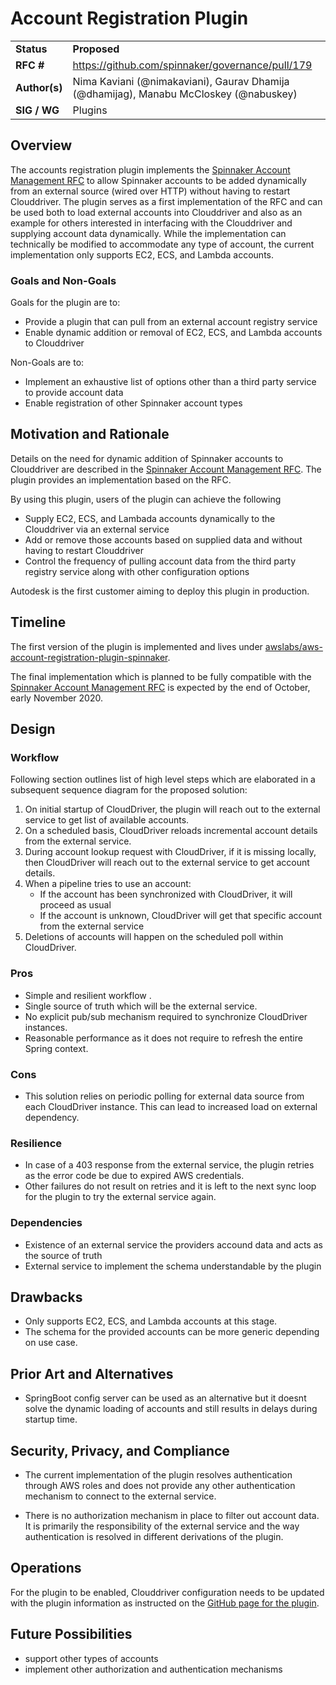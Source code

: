 # Account Registration Plugin

| | |
|-|-|
| **Status**     | **Proposed** |
| **RFC #**      | https://github.com/spinnaker/governance/pull/179 |
| **Author(s)**  | Nima Kaviani (@nimakaviani), Gaurav Dhamija (@dhamijag), Manabu McCloskey (@nabuskey) |
| **SIG / WG**   | Plugins |

## Overview

The accounts registration plugin implements the [Spinnaker Account Management RFC](https://github.com/spinnaker/governance/blob/master/rfc/account-management.md)
to allow Spinnaker accounts to be added dynamically from an external source (wired over HTTP) without having to restart Clouddriver. The plugin
serves as a first implementation of the RFC and can be used both to load external accounts into Clouddriver and also as
an example for others interested in interfacing with the Clouddriver and supplying account data dynamically. While the implementation
can technically be modified to accommodate any type of account, the current implementation only supports EC2, ECS, and Lambda accounts.

### Goals and Non-Goals

Goals for the plugin are to:
 - Provide a plugin that can pull from an external account registry service
 - Enable dynamic addition or removal of EC2, ECS, and Lambda accounts to Clouddriver

Non-Goals are to:
 - Implement an exhaustive list of options other than a third party service to provide account data
 - Enable registration of other Spinnaker account types

## Motivation and Rationale

Details on the need for dynamic addition of Spinnaker accounts to Clouddriver are described in the [Spinnaker Account Management RFC](https://github.com/spinnaker/governance/blob/master/rfc/account-management.md).
The plugin provides an implementation based on the RFC.

By using this plugin, users of the plugin can achieve the following
- Supply EC2, ECS, and Lambada accounts dynamically to the Clouddriver via an external service
- Add or remove those accounts based on supplied data and without having to restart Clouddriver
- Control the frequency of pulling account data from the third party registry service along with other configuration options

Autodesk is the first customer aiming to deploy this plugin in production.

## Timeline

The first version of the plugin is implemented and lives under [awslabs/aws-account-registration-plugin-spinnaker](https://github.com/awslabs/aws-account-registration-plugin-spinnaker).

The final implementation which is planned to be fully compatible with the [Spinnaker Account Management RFC](https://github.com/spinnaker/governance/blob/master/rfc/account-management.md) is expected by
the end of October, early November 2020.

## Design

### Workflow

Following section outlines list of high level steps which are elaborated in a subsequent sequence diagram for the proposed
solution:

   1. On initial startup of CloudDriver, the plugin will reach out to the external service to get list of available accounts.
   1. On a scheduled basis, CloudDriver reloads incremental account details from the external service.
   1. During account lookup request with CloudDriver, if it is missing locally, then CloudDriver will reach out to the external service to
get account details.
   1. When a pipeline tries to use an account:
      - If the account has been synchronized with CloudDriver, it will proceed as usual
      - If the account is unknown, CloudDriver will get that specific account from the external service
   1. Deletions of accounts will happen on the scheduled poll within CloudDriver.

### Pros
- Simple and resilient workflow .
- Single source of truth which will be the external service.
- No explicit pub/sub mechanism required to synchronize CloudDriver instances.
- Reasonable performance as it does not require to refresh the entire Spring context.

### Cons
- This solution relies on periodic polling for external data source from each CloudDriver
 instance. This can lead to increased load on external dependency.

### Resilience

- In case of a 403 response from the external service, the plugin retries as the
  error code be due to expired AWS credentials.
- Other failures do not result on retries and it is left to the next sync loop
  for the plugin to try the external service again.

### Dependencies

- Existence of an external service the providers accound data and acts as the source of truth
- External service to implement the schema understandable by the plugin

## Drawbacks

- Only supports EC2, ECS, and Lambda accounts at this stage.
- The schema for the provided accounts can be more generic depending on use case.

## Prior Art and Alternatives

- SpringBoot config server can be used as an alternative but it doesnt solve the dynamic loading of accounts
and still results in delays during startup time.

## Security, Privacy, and Compliance

- The current implementation of the plugin resolves authentication through AWS roles and does not provide
any other authentication mechanism to connect to the external service.

- There is no authorization mechanism in place to filter out account data. It is primarily the responsibility
of the external service and the way authentication is resolved in different derivations of the plugin.

## Operations

For the plugin to be enabled, Clouddriver configuration needs to be updated with the plugin information as
instructed on the [GitHub page for the plugin](https://github.com/awslabs/aws-account-registration-plugin-spinnaker).

## Future Possibilities

- support other types of accounts
- implement other authorization and authentication mechanisms
